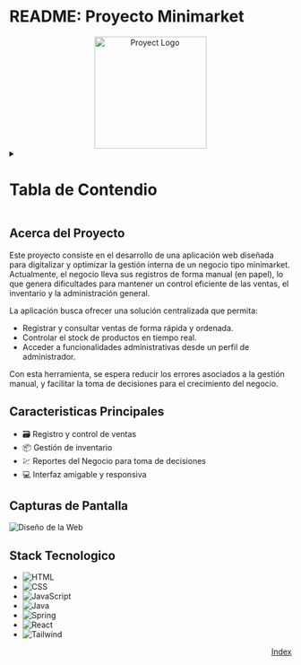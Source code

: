  # README: Proyecto Minimarket

<div align="center" >
 <!-- 
  <source media="(prefers-color-scheme: light)" srcset="./assets/sun.png">
  <source media="(prefers-color-scheme: dark)" srcset="./assets/moon.png">
 --->
  <img src="./logo-minimarket.jpeg" alt="Proyect Logo" width="200px"/ >
</div>



<!-- Tabla de Contenido-->

<details>
<summary><h1 id="tabla-de-contenido">Tabla de Contendio</h1></summary>
<!-- Lista con Contenido Deplegalble-->
 <ol>
  <li><a href="#acerca-del-proyecto">Acerca del Proyecto<a></li>
  <li><a href="#stack-tecnologico">Stack Tecnologico<a></li>
  <li><a href="#caracteristicas-principales">Características Principales<a></li>
  <li><a href="#">Codigo 🤖</a></li>
  <li><a href="#">Base de Datos 💾</a></li>
 </ol>
</details>


## Acerca del Proyecto

Este proyecto consiste en el desarrollo de una aplicación web diseñada para digitalizar y optimizar la gestión interna de un negocio tipo minimarket. Actualmente, el negocio lleva sus registros de forma manual (en papel), lo que genera dificultades para mantener un control eficiente de las ventas, el inventario y la administración general.

La aplicación busca ofrecer una solución centralizada que permita:

- Registrar y consultar ventas de forma rápida y ordenada.
- Controlar el stock de productos en tiempo real.
- Acceder a funcionalidades administrativas desde un perfil de administrador.

Con esta herramienta, se espera reducir los errores asociados a la gestión manual, y facilitar la toma de decisiones para el crecimiento del negocio.

## Caracteristicas Principales

* 🗃️ Registro y control de ventas
* 📦 Gestión de inventario
* 💹 Reportes del Negocio para toma de decisiones
* 💻 Interfaz amigable y responsiva

## Capturas de Pantalla

<!-- -->
![Diseño de la Web](https://img.freepik.com/vector-gratis/conjunto-plantillas-diseno-pagina-destino-sitio-web-moderno-telefono-movil-o-tableta-articulos-galeria-formulario-contacto-ilustracion-aislada-plana_1284-60948.jpg?t=st=1743564309~exp=1743567909~hmac=f52a266effcd618b51a069a55f64cf50dc50a4db40e38ad27507a353e0f5641a&w=740  "Diseño Fronted")


## Stack Tecnologico
* ![HTML](https://img.shields.io/badge/html-%23E34F26.svg?style=for-the-badge&logo=html5&logoColor=white)
* ![CSS](https://img.shields.io/badge/css-%231572B6.svg?style=for-the-badge&logo=css3&logoColor=white)
* ![JavaScript](https://img.shields.io/badge/javascript-%23323330.svg?style=for-the-badge&logo=javascript&logoColor=%23F7DF1E)
* ![Java](https://img.shields.io/badge/java-%23FF0000.svg?style=for-the-badge&logo=javafx&logoColor=white)
* ![Spring](https://img.shields.io/badge/spring-%236DB33F.svg?style=for-the-badge&logo=spring&logoColor=white)
* ![React](https://img.shields.io/badge/REACT-%2361DAFB?style=for-the-badge&logo=react&logoColor=%23fff&labelColor=%2303C4E8&color=%2303C4E8)
* ![Tailwind](https://img.shields.io/badge/TAILWIND-logo?style=for-the-badge&logo=tailwindcss&logoColor=%23fff&labelColor=%2300ff87&color=%2300ff87)


<p align="right"><a href="#tabla-de-contenido">Index</a></p>



        

